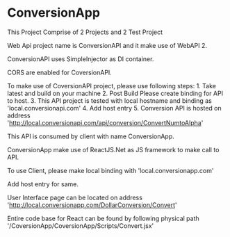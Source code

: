# ConversionApp
This Project Comprise of 2 Projects and 2 Test Project

Web Api project name is ConversionAPI and it make use of WebAPI 2.

ConversionAPI uses SimpleInjector as DI container.

CORS are enabled for CoversionAPI.

To make use of CoversionAPI project, please use following steps:
	1. Take latest and build on your machine
	2. Post Build Please create binding for API to host. 
	3. This API project is tested with local hostname and binding as 'local.conversionapi.com'
	4. Add host entry
	5. Conversion API is hosted on address 'http://local.conversionapi.com/api/conversion/ConvertNumtoAlpha'
	
This API is consumed by client with name ConversionApp.

ConversionApp make use of ReactJS.Net as JS framework to make call to API.

To use Client, please make local binding with 'local.conversionapp.com'

Add host entry for same.

User Interface page can be located on address 'http://local.conversionapp.com/DollarConversion/Convert'

Entire code base for React can be found by following physical path '/CoversionApp/CoversionApp/Scripts/Convert.jsx'
  
